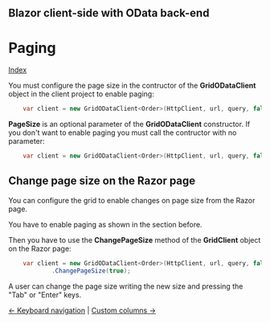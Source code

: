 ## Blazor client-side with OData back-end

# Paging

[Index](Documentation.md)

You must configure the page size in the contructor of the **GridODataClient** object in the client project to enable paging:

```c#
    var client = new GridODataClient<Order>(HttpClient, url, query, false, "ordersGrid", columns, 10, locale);
```

**PageSize** is an optional parameter of the **GridODataClient** constructor. If you don't want to enable paging you must call the contructor with no parameter:

```c#
    var client = new GridODataClient<Order>(HttpClient, url, query, false, "ordersGrid", columns);
```


## Change page size on the Razor page

You can configure the grid to enable changes on page size from the Razor page.

You have to enable paging as shown in the section before.

Then you have to use the **ChangePageSize** method of the **GridClient** object on the Razor page:

```c#
    var client = new GridODataClient<Order>(HttpClient, url, query, false, "ordersGrid", columns, 10, locale)
            .ChangePageSize(true);
```

A user can change the page size writing the new size and pressing the "Tab" or "Enter" keys.

[<- Keyboard navigation](Keyboard_navigation.md) | [Custom columns ->](Custom_columns.md)